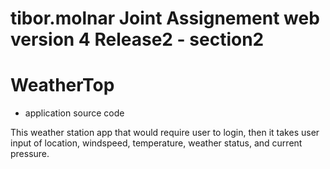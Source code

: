 # tibor.molnar Joint Assignement web version 4 Release2 - section2

# WeatherTop
- application source code

This weather station app that would require user to login, then it takes user input of location, windspeed, temperature, weather status, and current pressure.
